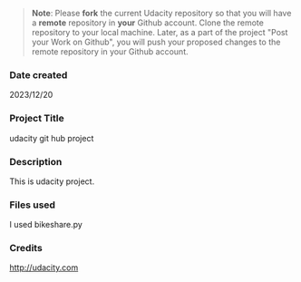 >**Note**: Please **fork** the current Udacity repository so that you will have a **remote** repository in **your** Github account. Clone the remote repository to your local machine. Later, as a part of the project "Post your Work on Github", you will push your proposed changes to the remote repository in your Github account.

### Date created
2023/12/20

### Project Title
udacity git hub project

### Description
This is udacity project.

### Files used
I used bikeshare.py

### Credits
http://udacity.com

